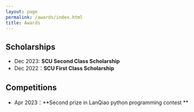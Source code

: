 ```yaml
---
layout: page
permalink: /awards/index.html
title: Awards
---
```


## Scholarships

- Dec 2023:   **SCU Second Class  Scholarship** <br>
- Dec 2022：**SCU First Class  Scholarship** <br>

## Competitions 

- Apr 2023：**Second prize in LanQiao python programming contest **<br>
